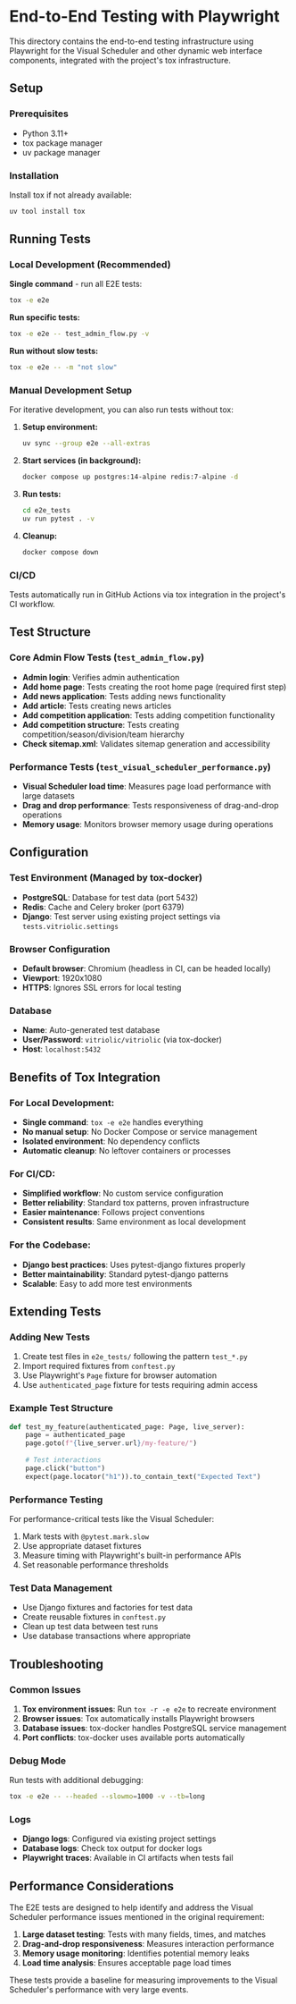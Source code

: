 # End-to-End Testing with Playwright

This directory contains the end-to-end testing infrastructure using Playwright for the Visual Scheduler and other dynamic web interface components, integrated with the project's tox infrastructure.

## Setup

### Prerequisites

- Python 3.11+
- tox package manager
- uv package manager

### Installation

Install tox if not already available:
```bash
uv tool install tox
```

## Running Tests

### Local Development (Recommended)

**Single command** - run all E2E tests:
```bash
tox -e e2e
```

**Run specific tests:**
```bash
tox -e e2e -- test_admin_flow.py -v
```

**Run without slow tests:**
```bash
tox -e e2e -- -m "not slow"
```

### Manual Development Setup

For iterative development, you can also run tests without tox:

1. **Setup environment:**
   ```bash
   uv sync --group e2e --all-extras
   ```

2. **Start services (in background):**
   ```bash
   docker compose up postgres:14-alpine redis:7-alpine -d
   ```

3. **Run tests:**
   ```bash
   cd e2e_tests
   uv run pytest . -v
   ```

4. **Cleanup:**
   ```bash
   docker compose down
   ```

### CI/CD

Tests automatically run in GitHub Actions via tox integration in the project's CI workflow.

## Test Structure

### Core Admin Flow Tests (`test_admin_flow.py`)
- **Admin login**: Verifies admin authentication
- **Add home page**: Tests creating the root home page (required first step)  
- **Add news application**: Tests adding news functionality
- **Add article**: Tests creating news articles
- **Add competition application**: Tests adding competition functionality
- **Add competition structure**: Tests creating competition/season/division/team hierarchy
- **Check sitemap.xml**: Validates sitemap generation and accessibility

### Performance Tests (`test_visual_scheduler_performance.py`)
- **Visual Scheduler load time**: Measures page load performance with large datasets
- **Drag and drop performance**: Tests responsiveness of drag-and-drop operations
- **Memory usage**: Monitors browser memory usage during operations

## Configuration

### Test Environment (Managed by tox-docker)
- **PostgreSQL**: Database for test data (port 5432)
- **Redis**: Cache and Celery broker (port 6379) 
- **Django**: Test server using existing project settings via `tests.vitriolic.settings`

### Browser Configuration
- **Default browser**: Chromium (headless in CI, can be headed locally)
- **Viewport**: 1920x1080
- **HTTPS**: Ignores SSL errors for local testing

### Database
- **Name**: Auto-generated test database
- **User/Password**: `vitriolic/vitriolic` (via tox-docker)
- **Host**: `localhost:5432`

## Benefits of Tox Integration

### For Local Development:
- **Single command**: `tox -e e2e` handles everything
- **No manual setup**: No Docker Compose or service management  
- **Isolated environment**: No dependency conflicts
- **Automatic cleanup**: No leftover containers or processes

### For CI/CD:
- **Simplified workflow**: No custom service configuration
- **Better reliability**: Standard tox patterns, proven infrastructure
- **Easier maintenance**: Follows project conventions
- **Consistent results**: Same environment as local development

### For the Codebase:
- **Django best practices**: Uses pytest-django fixtures properly
- **Better maintainability**: Standard pytest-django patterns
- **Scalable**: Easy to add more test environments

## Extending Tests

### Adding New Tests

1. Create test files in `e2e_tests/` following the pattern `test_*.py`
2. Import required fixtures from `conftest.py`
3. Use Playwright's `Page` fixture for browser automation
4. Use `authenticated_page` fixture for tests requiring admin access

### Example Test Structure
```python
def test_my_feature(authenticated_page: Page, live_server):
    page = authenticated_page
    page.goto(f"{live_server.url}/my-feature/")
    
    # Test interactions
    page.click("button")
    expect(page.locator("h1")).to_contain_text("Expected Text")
```

### Performance Testing

For performance-critical tests like the Visual Scheduler:
1. Mark tests with `@pytest.mark.slow`
2. Use appropriate dataset fixtures
3. Measure timing with Playwright's built-in performance APIs
4. Set reasonable performance thresholds

### Test Data Management

- Use Django fixtures and factories for test data
- Create reusable fixtures in `conftest.py`
- Clean up test data between test runs
- Use database transactions where appropriate

## Troubleshooting

### Common Issues

1. **Tox environment issues**: Run `tox -r -e e2e` to recreate environment
2. **Browser issues**: Tox automatically installs Playwright browsers
3. **Database issues**: tox-docker handles PostgreSQL service management
4. **Port conflicts**: tox-docker uses available ports automatically

### Debug Mode

Run tests with additional debugging:
```bash
tox -e e2e -- --headed --slowmo=1000 -v --tb=long
```

### Logs

- **Django logs**: Configured via existing project settings
- **Database logs**: Check tox output for docker logs
- **Playwright traces**: Available in CI artifacts when tests fail

## Performance Considerations

The E2E tests are designed to help identify and address the Visual Scheduler performance issues mentioned in the original requirement:

1. **Large dataset testing**: Tests with many fields, times, and matches
2. **Drag-and-drop responsiveness**: Measures interaction performance
3. **Memory usage monitoring**: Identifies potential memory leaks
4. **Load time analysis**: Ensures acceptable page load times

These tests provide a baseline for measuring improvements to the Visual Scheduler's performance with very large events.